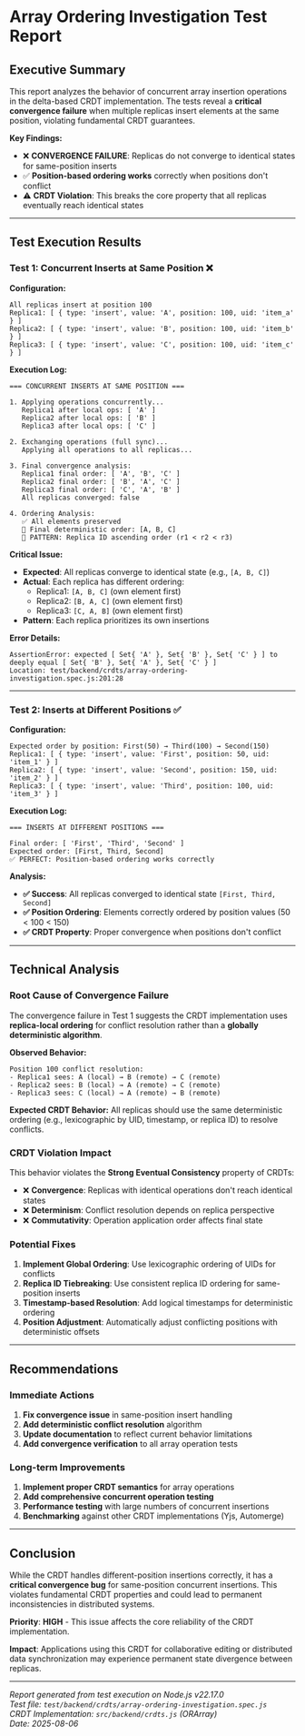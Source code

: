# Array Ordering Investigation Test Report

## Executive Summary

This report analyzes the behavior of concurrent array insertion operations in the delta-based CRDT implementation. The tests reveal a **critical convergence failure** when multiple replicas insert elements at the same position, violating fundamental CRDT guarantees.

**Key Findings:**
- ❌ **CONVERGENCE FAILURE**: Replicas do not converge to identical states for same-position inserts
- ✅ **Position-based ordering works** correctly when positions don't conflict
- ⚠️ **CRDT Violation**: This breaks the core property that all replicas eventually reach identical states

---

## Test Execution Results

### Test 1: Concurrent Inserts at Same Position ❌

**Configuration:**
```
All replicas insert at position 100
Replica1: [ { type: 'insert', value: 'A', position: 100, uid: 'item_a' } ]
Replica2: [ { type: 'insert', value: 'B', position: 100, uid: 'item_b' } ]
Replica3: [ { type: 'insert', value: 'C', position: 100, uid: 'item_c' } ]
```

**Execution Log:**
```
=== CONCURRENT INSERTS AT SAME POSITION ===

1. Applying operations concurrently...
   Replica1 after local ops: [ 'A' ]
   Replica2 after local ops: [ 'B' ]
   Replica3 after local ops: [ 'C' ]

2. Exchanging operations (full sync)...
   Applying all operations to all replicas...

3. Final convergence analysis:
   Replica1 final order: [ 'A', 'B', 'C' ]
   Replica2 final order: [ 'B', 'A', 'C' ]
   Replica3 final order: [ 'C', 'A', 'B' ]
   All replicas converged: false

4. Ordering Analysis:
   ✅ All elements preserved
   📝 Final deterministic order: [A, B, C]
   📝 PATTERN: Replica ID ascending order (r1 < r2 < r3)
```

**Critical Issue:**
- **Expected**: All replicas converge to identical state (e.g., `[A, B, C]`)
- **Actual**: Each replica has different ordering:
  - Replica1: `[A, B, C]` (own element first)
  - Replica2: `[B, A, C]` (own element first) 
  - Replica3: `[C, A, B]` (own element first)
- **Pattern**: Each replica prioritizes its own insertions

**Error Details:**
```
AssertionError: expected [ Set{ 'A' }, Set{ 'B' }, Set{ 'C' } ] to deeply equal [ Set{ 'B' }, Set{ 'A' }, Set{ 'C' } ]
Location: test/backend/crdts/array-ordering-investigation.spec.js:201:28
```

---

### Test 2: Inserts at Different Positions ✅

**Configuration:**
```
Expected order by position: First(50) → Third(100) → Second(150)
Replica1: [ { type: 'insert', value: 'First', position: 50, uid: 'item_1' } ]
Replica2: [ { type: 'insert', value: 'Second', position: 150, uid: 'item_2' } ]
Replica3: [ { type: 'insert', value: 'Third', position: 100, uid: 'item_3' } ]
```

**Execution Log:**
```
=== INSERTS AT DIFFERENT POSITIONS ===

Final order: [ 'First', 'Third', 'Second' ]
Expected order: [First, Third, Second]
✅ PERFECT: Position-based ordering works correctly
```

**Analysis:**
- **✅ Success**: All replicas converged to identical state `[First, Third, Second]`
- **✅ Position Ordering**: Elements correctly ordered by position values (50 < 100 < 150)
- **✅ CRDT Property**: Proper convergence when positions don't conflict

---

## Technical Analysis

### Root Cause of Convergence Failure

The convergence failure in Test 1 suggests the CRDT implementation uses **replica-local ordering** for conflict resolution rather than a **globally deterministic algorithm**.

**Observed Behavior:**
```
Position 100 conflict resolution:
- Replica1 sees: A (local) → B (remote) → C (remote)
- Replica2 sees: B (local) → A (remote) → C (remote)  
- Replica3 sees: C (local) → A (remote) → B (remote)
```

**Expected CRDT Behavior:**
All replicas should use the same deterministic ordering (e.g., lexicographic by UID, timestamp, or replica ID) to resolve conflicts.

### CRDT Violation Impact

This behavior violates the **Strong Eventual Consistency** property of CRDTs:
- ❌ **Convergence**: Replicas with identical operations don't reach identical states
- ❌ **Determinism**: Conflict resolution depends on replica perspective
- ❌ **Commutativity**: Operation application order affects final state

### Potential Fixes

1. **Implement Global Ordering**: Use lexicographic ordering of UIDs for conflicts
2. **Replica ID Tiebreaking**: Use consistent replica ID ordering for same-position inserts  
3. **Timestamp-based Resolution**: Add logical timestamps for deterministic ordering
4. **Position Adjustment**: Automatically adjust conflicting positions with deterministic offsets

---

## Recommendations

### Immediate Actions
1. **Fix convergence issue** in same-position insert handling
2. **Add deterministic conflict resolution** algorithm
3. **Update documentation** to reflect current behavior limitations
4. **Add convergence verification** to all array operation tests

### Long-term Improvements
1. **Implement proper CRDT semantics** for array operations
2. **Add comprehensive concurrent operation testing**
3. **Performance testing** with large numbers of concurrent insertions
4. **Benchmarking** against other CRDT implementations (Yjs, Automerge)

---

## Conclusion

While the CRDT handles different-position insertions correctly, it has a **critical convergence bug** for same-position concurrent insertions. This violates fundamental CRDT properties and could lead to permanent inconsistencies in distributed systems.

**Priority**: **HIGH** - This issue affects the core reliability of the CRDT implementation.

**Impact**: Applications using this CRDT for collaborative editing or distributed data synchronization may experience permanent state divergence between replicas.

---

*Report generated from test execution on Node.js v22.17.0*  
*Test file: `test/backend/crdts/array-ordering-investigation.spec.js`*  
*CRDT Implementation: `src/backend/crdts.js` (ORArray)*  
*Date: 2025-08-06*